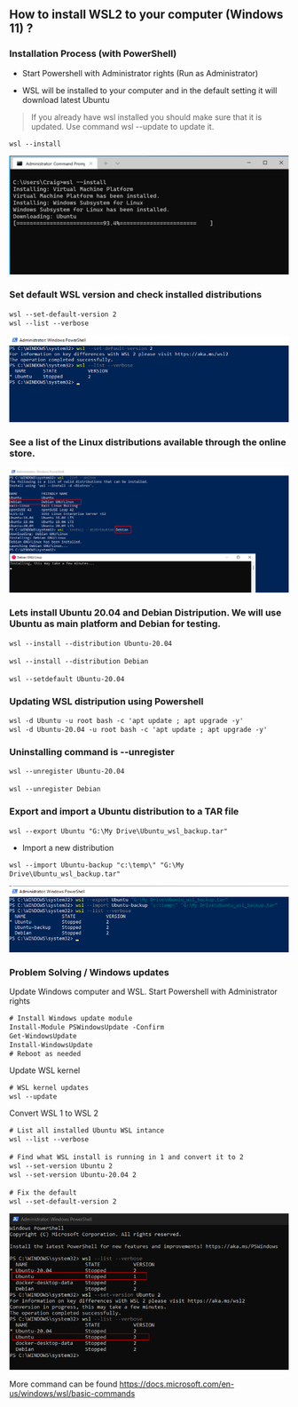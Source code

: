 
## How to install WSL2 to your computer  (Windows 11) ?

### Installation Process (with PowerShell)
* Start Powershell with Administrator rights (Run as Administrator)

* WSL will be installed to your computer and in the default setting it will download latest Ubuntu
> If you already have wsl installed you should make sure that it is updated. Use command wsl --update to update it.

```
wsl --install
```
![Installing WSL](assets/wslupdate.png "WSL --install")


### Set default WSL version and check installed distributions
```
wsl --set-default-version 2
wsl --list --verbose
```
![Installing WSL](assets/WSL_status.png "WSL status")



###  See a list of the Linux distributions available through the online store.


![Installing Debian to WSL](assets/WSL_Debian.png "WSL Debian")


###  Lets install Ubuntu 20.04 and Debian Distripution. We will use Ubuntu as main platform and Debian for testing.
```
wsl --install --distribution Ubuntu-20.04

wsl --install --distribution Debian

wsl --setdefault Ubuntu-20.04
```

###  Updating WSL distripution using Powershell



```
wsl -d Ubuntu -u root bash -c 'apt update ; apt upgrade -y'
wsl -d Ubuntu-20.04 -u root bash -c 'apt update ; apt upgrade -y'
```

### Uninstalling command is --unregister
```
wsl --unregister Ubuntu-20.04

wsl --unregister Debian

```

### Export and import a Ubuntu distribution to a TAR file


```
wsl --export Ubuntu "G:\My Drive\Ubuntu_wsl_backup.tar"
```

* Import a new distribution

```
wsl --import Ubuntu-backup "c:\temp\" "G:\My Drive\Ubuntu_wsl_backup.tar"

```

![Installing Debian to WSL](assets/WSL_export_inport.png "WSL Debian")


### Problem Solving / Windows updates

Update Windows computer and WSL. Start Powershell with Administrator rights

```
# Install Windows update module
Install-Module PSWindowsUpdate -Confirm
Get-WindowsUpdate
Install-WindowsUpdate
# Reboot as needed 
```

Update WSL kernel
```
# WSL kernel updates
wsl --update

```

Convert WSL 1 to WSL 2
```
# List all installed Ubuntu WSL intance
wsl --list --verbose

# Find what WSL install is running in 1 and convert it to 2
wsl --set-version Ubuntu 2
wsl --set-version Ubuntu-20.04 2

# Fix the default 
wsl --set-default-version 2

```
![WSL1to2](assets/WSL_WSL1to2.png "WSL1to2")

More command can be found https://docs.microsoft.com/en-us/windows/wsl/basic-commands

